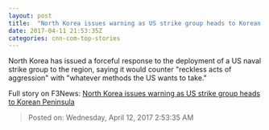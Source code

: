 ```yaml
---
layout: post
title:  "North Korea issues warning as US strike group heads to Korean Peninsula"
date: 2017-04-11 21:53:35Z
categories: cnn-com-top-stories
---
```


North Korea has issued a forceful response to the deployment of a US naval strike group to the region, saying it would counter "reckless acts of aggression" with "whatever methods the US wants to take."


Full story on F3News: [North Korea issues warning as US strike group heads to Korean Peninsula](http://www.f3nws.com/n/usMbt)

> Posted on: Wednesday, April 12, 2017 2:53:35 AM
